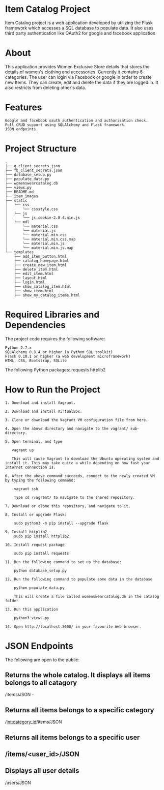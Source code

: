 # Item Catalog Project

Item Catalog project is a web application developed by utilizing the Flask framework which accesses a SQL database to populate data. It also uses third party authentication like OAuth2 for google and facebook application.

# About
This application provides Women Exclusive Store details that stores the details of women's clothing and accessories. Currently it contains 6 categories. The user can login via Facebook or google in order to create new Items. They can create, edit and delete the data if they are logged in. It also restricts from deleting other's data.

# Features
	Google and facebook oauth authentication and authorisation check.
	Full CRUD support using SQLAlchemy and Flask framework.
	JSON endpoints.

# Project Structure
	.
	├── g_client_secrets.json
	├── fb_client_secrets.json
	├── database_setup.py
	├── populate_data.py
	├── womenswearcatalog.db
	├── views.py
	├── README.md
	├── item_images
	├── static
	│   └── css 
	│       └── cssstyle.css
	│   └── js
	│       └── js.cookie-2.0.4.min.js
	│   └── mdl
	│       └── material.css
	│       └── material.js
	│       └── material.min.css
	│       └── material.min.css.map
	│       └── material.min.js
	│       └── material.min.js.map
	└── templates
		├── add_item_button.html
		├── catalog_homepage.html
		├── create_new_item.html
		├── delete_item.html
		├── edit_item.html
		├── layout.html
		├── login.html
	    ├── show_catalog_item.html
	    ├── show_item.html
	    ├── show_my_catalog_items.html

# Required Libraries and Dependencies
The project code requires the following software:

	Python 2.7.x
	SQLAlchemy 0.8.4 or higher (a Python SQL toolkit)
	Flask 0.10.1 or higher (a web development microframework)
	HTML, CSS, Bootstrap, SQLite

The following Python packages:
	requests
	httplib2

# How to Run the Project

	1. Download and install Vagrant.

	2. Download and install VirtualBox.

	3. Clone or download the Vagrant VM configuration file from here.

	4. Open the above directory and navigate to the vagrant/ sub-directory.

	5. Open terminal, and type

	   vagrant up
	   
	   This will cause Vagrant to download the Ubuntu operating system and install it. This may take quite a while depending on how fast your Internet connection is.

	6. After the above command succeeds, connect to the newly created VM by typing the following command:

	 	vagrant ssh

		Type cd /vagrant/ to navigate to the shared repository.

	7. Download or clone this repository, and navigate to it.

	8. Install or upgrade Flask:

		sudo python3 -m pip install --upgrade flask

	9. Install httplib2
		sudo pip install httplib2

	10. Install request package

		sudo pip install requests

	11. Run the following command to set up the database:

		python database_setup.py

	12. Run the following command to populate some data in the database

	    python populate_data.py

	    This will create a file called womenswearcatalog.db in the catalog folder

	13. Run this application

		python3 views.py

	14. Open http://localhost:5000/ in your favourite Web browser.

# JSON Endpoints
The following are open to the public:

## Returns the whole catalog. It displays all items belongs to all catagory
  /items/JSON - 

## Returns all items belongs to a specific category
   /<int:category_id>/items/JSON

## Returns all items belongs to a specific user
  /items/<user_id>/JSON 
  - 
## Displays all user details
   /users/JSON 


